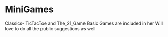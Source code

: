 # MiniGames
Classics- TicTacToe and The_21_Game
Basic Games are included in her
Will love to do all the public suggestions as well
